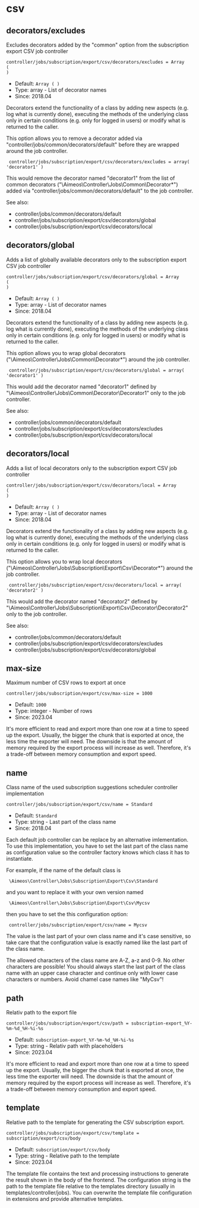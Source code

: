 
# csv
## decorators/excludes

Excludes decorators added by the "common" option from the subscription export CSV job controller

```
controller/jobs/subscription/export/csv/decorators/excludes = Array
(
)
```

* Default: `Array
(
)
`
* Type: array - List of decorator names
* Since: 2018.04

Decorators extend the functionality of a class by adding new aspects
(e.g. log what is currently done), executing the methods of the underlying
class only in certain conditions (e.g. only for logged in users) or
modify what is returned to the caller.

This option allows you to remove a decorator added via
"controller/jobs/common/decorators/default" before they are wrapped
around the job controller.

```
 controller/jobs/subscription/export/csv/decorators/excludes = array( 'decorator1' )
```

This would remove the decorator named "decorator1" from the list of
common decorators ("\Aimeos\Controller\Jobs\Common\Decorator\*") added via
"controller/jobs/common/decorators/default" to the job controller.

See also:

* controller/jobs/common/decorators/default
* controller/jobs/subscription/export/csv/decorators/global
* controller/jobs/subscription/export/csv/decorators/local

## decorators/global

Adds a list of globally available decorators only to the subscription export CSV job controller

```
controller/jobs/subscription/export/csv/decorators/global = Array
(
)
```

* Default: `Array
(
)
`
* Type: array - List of decorator names
* Since: 2018.04

Decorators extend the functionality of a class by adding new aspects
(e.g. log what is currently done), executing the methods of the underlying
class only in certain conditions (e.g. only for logged in users) or
modify what is returned to the caller.

This option allows you to wrap global decorators
("\Aimeos\Controller\Jobs\Common\Decorator\*") around the job controller.

```
 controller/jobs/subscription/export/csv/decorators/global = array( 'decorator1' )
```

This would add the decorator named "decorator1" defined by
"\Aimeos\Controller\Jobs\Common\Decorator\Decorator1" only to the job controller.

See also:

* controller/jobs/common/decorators/default
* controller/jobs/subscription/export/csv/decorators/excludes
* controller/jobs/subscription/export/csv/decorators/local

## decorators/local

Adds a list of local decorators only to the subscription export CSV job controller

```
controller/jobs/subscription/export/csv/decorators/local = Array
(
)
```

* Default: `Array
(
)
`
* Type: array - List of decorator names
* Since: 2018.04

Decorators extend the functionality of a class by adding new aspects
(e.g. log what is currently done), executing the methods of the underlying
class only in certain conditions (e.g. only for logged in users) or
modify what is returned to the caller.

This option allows you to wrap local decorators
("\Aimeos\Controller\Jobs\Subscription\Export\Csv\Decorator\*") around the job
controller.

```
 controller/jobs/subscription/export/csv/decorators/local = array( 'decorator2' )
```

This would add the decorator named "decorator2" defined by
"\Aimeos\Controller\Jobs\Subscription\Export\Csv\Decorator\Decorator2"
only to the job controller.

See also:

* controller/jobs/common/decorators/default
* controller/jobs/subscription/export/csv/decorators/excludes
* controller/jobs/subscription/export/csv/decorators/global

## max-size

Maximum number of CSV rows to export at once

```
controller/jobs/subscription/export/csv/max-size = 1000
```

* Default: `1000`
* Type: integer - Number of rows
* Since: 2023.04

It's more efficient to read and export more than one row at a time
to speed up the export. Usually, the bigger the chunk that is exported
at once, the less time the exporter will need. The downside is that
the amount of memory required by the export process will increase as
well. Therefore, it's a trade-off between memory consumption and
export speed.


## name

Class name of the used subscription suggestions scheduler controller implementation

```
controller/jobs/subscription/export/csv/name = Standard
```

* Default: `Standard`
* Type: string - Last part of the class name
* Since: 2018.04

Each default job controller can be replace by an alternative imlementation.
To use this implementation, you have to set the last part of the class
name as configuration value so the controller factory knows which class it
has to instantiate.

For example, if the name of the default class is

```
 \Aimeos\Controller\Jobs\Subscription\Export\Csv\Standard
```

and you want to replace it with your own version named

```
 \Aimeos\Controller\Jobs\Subscription\Export\Csv\Mycsv
```

then you have to set the this configuration option:

```
 controller/jobs/subscription/export/csv/name = Mycsv
```

The value is the last part of your own class name and it's case sensitive,
so take care that the configuration value is exactly named like the last
part of the class name.

The allowed characters of the class name are A-Z, a-z and 0-9. No other
characters are possible! You should always start the last part of the class
name with an upper case character and continue only with lower case characters
or numbers. Avoid chamel case names like "MyCsv"!


## path

Relativ path to the export file

```
controller/jobs/subscription/export/csv/path = subscription-export_%Y-%m-%d_%H-%i-%s
```

* Default: `subscription-export_%Y-%m-%d_%H-%i-%s`
* Type: string - Relativ path with placeholders
* Since: 2023.04

It's more efficient to read and export more than one row at a time
to speed up the export. Usually, the bigger the chunk that is exported
at once, the less time the exporter will need. The downside is that
the amount of memory required by the export process will increase as
well. Therefore, it's a trade-off between memory consumption and
export speed.


## template

Relative path to the template for generating the CSV subscription export.

```
controller/jobs/subscription/export/csv/template = subscription/export/csv/body
```

* Default: `subscription/export/csv/body`
* Type: string - Relative path to the template
* Since: 2023.04

The template file contains the text and processing instructions
to generate the result shown in the body of the frontend. The
configuration string is the path to the template file relative
to the templates directory (usually in templates/controller/jobs).
You can overwrite the template file configuration in extensions and
provide alternative templates.
